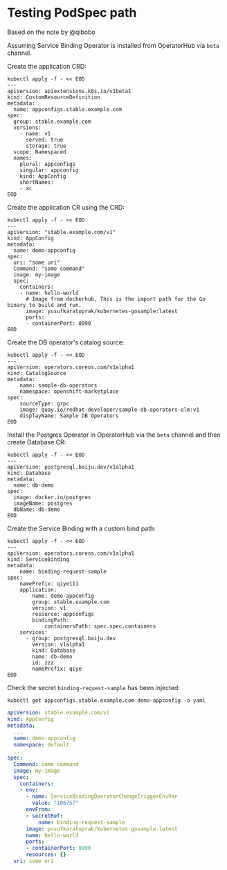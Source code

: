 # Testing PodSpec path

Based on the note by @qibobo

Assuming Service Binding Operator is installed from OperatorHub via `beta` channel.

Create the application CRD:

```shell
kubectl apply -f - << EOD
---
apiVersion: apiextensions.k8s.io/v1beta1
kind: CustomResourceDefinition
metadata:
  name: appconfigs.stable.example.com
spec:
  group: stable.example.com
  versions:
    - name: v1
      served: true
      storage: true
  scope: Namespaced
  names:
    plural: appconfigs
    singular: appconfig
    kind: AppConfig
    shortNames:
    - ac
EOD
```

Create the application CR using the CRD:

```shell
kubectl apply -f - << EOD
---
apiVersion: "stable.example.com/v1"
kind: AppConfig
metadata:
  name: demo-appconfig
spec:
  uri: "some uri"
  Command: "some command"
  image: my-image
  spec:
    containers:
    - name: hello-world
      # Image from dockerhub, This is the import path for the Go binary to build and run.
      image: yusufkaratoprak/kubernetes-gosample:latest
      ports:
      - containerPort: 8090
EOD
```

Create the DB operator's catalog source:

```shell
kubectl apply -f - << EOD
---
apiVersion: operators.coreos.com/v1alpha1
kind: CatalogSource
metadata:
    name: sample-db-operators
    namespace: openshift-marketplace
spec:
    sourceType: grpc
    image: quay.io/redhat-developer/sample-db-operators-olm:v1
    displayName: Sample DB Operators
EOD
```

Install the Postgres Operator in OperatorHub via the `beta` channel and then create Database CR:

```shell
kubectl apply -f - << EOD
---
apiVersion: postgresql.baiju.dev/v1alpha1
kind: Database
metadata:
  name: db-demo
spec:
  image: docker.io/postgres
  imageName: postgres
  dbName: db-demo
EOD
```

Create the Service Binding with a custom bind path:

```shell
kubectl apply -f - << EOD
---
apiVersion: operators.coreos.com/v1alpha1
kind: ServiceBinding
metadata:
    name: binding-request-sample
spec:
    namePrefix: qiye111
    application:
        name: demo-appconfig
        group: stable.example.com
        version: v1
        resource: appconfigs
        bindingPath:
            containersPath: spec.spec.containers
    services:
      - group: postgresql.baiju.dev
        version: v1alpha1
        kind: Database
        name: db-demo
        id: zzz
        namePrefix: qiye
EOD
```

Check the secret `binding-request-sample` has been injected:

```shell
kubectl get appconfigs.stable.example.com demo-appconfig -o yaml
```
```yaml
apiVersion: stable.example.com/v1
kind: AppConfig
metadata:
  ...
  name: demo-appconfig
  namespace: default
  ...
spec:
  Command: some command
  image: my-image
  spec:
    containers:
    - env:
      - name: ServiceBindingOperatorChangeTriggerEnvVar
        value: "106757"
      envFrom:
      - secretRef:
          name: binding-request-sample
      image: yusufkaratoprak/kubernetes-gosample:latest
      name: hello-world
      ports:
      - containerPort: 8090
      resources: {}
  uri: some uri
```
